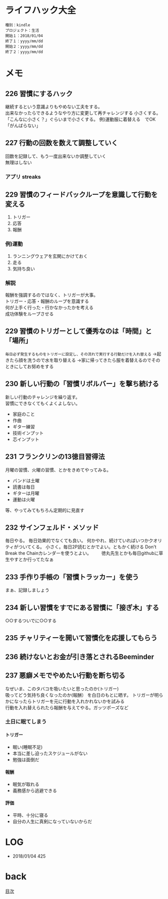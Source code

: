 # ライフハック大全

    種別：kindle
    プロジェクト：生活
    開始１：2018/01/04
    終了１：yyyy/mm/dd
    開始２：yyyy/mm/dd
    終了２：yyyy/mm/dd

# メモ
## 226 習慣にするハック
継続するという意識よりもやめない工夫をする。  
出来なかったらできるようなやり方に変更して再チャレンジする
小さくする。「こんなに小さく？」ぐらいまで小さくする。
例)運動服に着替える　でOK  
「がんばらない」

## 227 行動の回数を数えて調整していく
回数を記録して、もう一度出来ないか調整していく  
無理はしない
### アプリ streaks

## 229 習慣のフィードバックループを意識して行動を変える
1. トリガー
1. 応答
1. 報酬

### 例)運動
1. ランニングウェアを玄関にかけておく
1. 走る
1. 気持ち良い

### 解説
報酬を強調するのではなく、トリガーが大事。  
トリガー・応答・報酬のループを意識する  
何が上手く行った・行かなかったかを考える  
成功体験をループさせる

## 229 習慣のトリガーとして優秀なのは「時間」と「場所」
```毎日必ず発生するものをトリガーに設定し、その流れで実行する行動だけを入れ替える```
→起きたら顔を洗うので水を取り替える
→家に帰ってきたら服を着替えるのでそのときにしてお努めをする

## 230 新しい行動の「習慣リボルバー」を撃ち続ける
新しい行動のチャレンジを繰り返す。  
習慣にできなくてもくよくよしない。  
- 家庭のこと
- 作曲
- ギター練習
- 技術インプット
- 芯インプット

## 231 フランクリンの13徳目習得法
月曜の習慣、火曜の習慣、とかをきめてやってみる。
- バンドは土曜
- 読書は毎日
- ギターは月曜
- 運動は火曜

等、やってみてもちろん定期的に見直す

## 232 サインフェルド・メソッド
毎日やる。
毎日効果的でなくても良い。
何かやれ、続けていればいつかクオリティがついてくる。
小さく。毎日2P読むとかでよい。ともかく続ける
Don't Break the Chainカレンダーを使うとよい。
　　徳丸先生とかも毎日githubに草生やすとか行ってたなぁ

## 233 手作り手帳の「習慣トラッカー」を使う
まぁ、記録しましょう

## 234 新しい習慣をすでにある習慣に「接ぎ木」する
○○するついでに○○する

## 235 チャリティーを開いて習慣化を応援してもらう

## 236 続けないとお金が引き落とされるBeeminder

## 237 悪癖メモでやめたい行動を断ち切る
なぜいま、このタバコを吸いたいと思ったのか(トリガー)   
吸ってどう気持ち良くなったのか(報酬）
を白日のもとに晒す。
トリガーが明らかになったらトリガーを元に行動を入れかれないかを試みる  
行動を入れ替えられたら報酬を与えてやる。ガッツポーズなど
### 土日に眠てしまう
#### トリガー
- 眠い(睡眠不足)
- 本当に差し迫ったスケジュールがない
- 勉強は面倒だ
#### 報酬
- 眠気が取れる
- 義務感から逃避できる

#### 評価
- 平時、十分に寝る
- 自分の人生に真剣になっていないからだ

## 


# LOG
- 2018/01/04 425

# back
[目次](../README.md)

